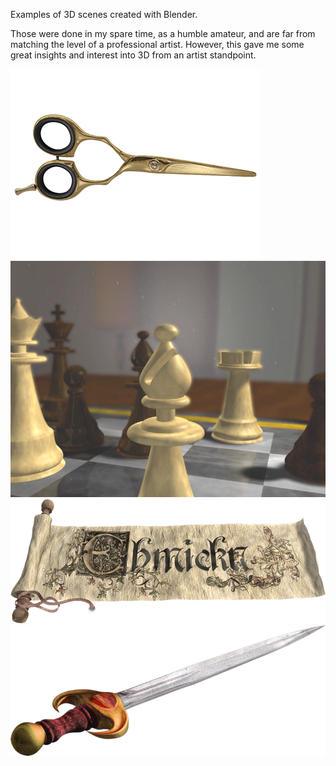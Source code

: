 Examples of 3D scenes created with Blender.

Those were done in my spare time, as a humble amateur, and are far from matching the level of a professional artist. However, this gave me
some great insights and interest into 3D from an artist standpoint.

<img alt="scissors" src="scissors.gif" width="400"/>
<img alt="chess board" src="chess_board.png" width="800"/>
<img alt="scroll" src="scroll.png" width="804"/>
<img alt="sword" src="sword.png" width="760"/>

